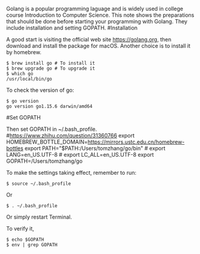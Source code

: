 Golang is a popular programming laguage and is widely used in college course Introduction to Computer Science. This note shows the preparations that should be done before starting your programming with Golang. They include installation and setting GOPATH.
#Installation

A good start is visiting the official web site <https://golang.org>, then download and install the package for macOS. Another choice is to install it by homebrew.
    
    $ brew install go # To install it 
    $ brew upgrade go # To upgrade it
    $ which go
    /usr/local/bin/go

To check the version of go:

    $ go version
    go version go1.15.6 darwin/amd64
#Set GOPATH

Then set GOPATH in ~/.bash\_profile.
    #https://www.zhihu.com/question/31360766
    export HOMEBREW_BOTTLE_DOMAIN=https://mirrors.ustc.edu.cn/homebrew-bottles
    export PATH="$PATH:/Users/tomzhang/go/bin"
    # export LANG=en_US.UTF-8
    # export LC_ALL=en_US.UTF-8
    export GOPATH=/Users/tomzhang/go

To make the settings taking effect, remember to run:

    $ source ~/.bash_profile

Or

    $ . ~/.bash_profile

Or simply restart Terminal.

To verify it,

    $ echo $GOPATH
    $ env | grep GOPATH
